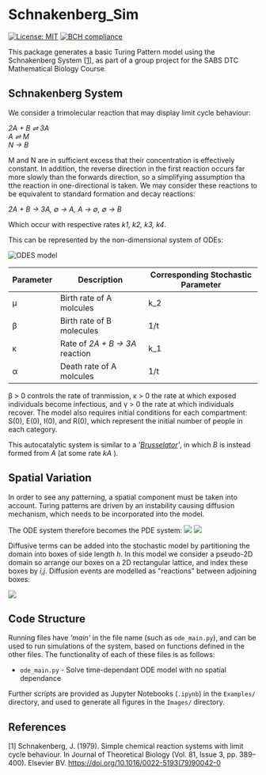 # Schnakenberg_Sim

[![License: MIT](https://img.shields.io/badge/License-MIT-green.svg)](https://opensource.org/licenses/MIT)
[![BCH compliance](https://bettercodehub.com/edge/badge/KCGallagher/Schnakenberg_Sim?branch=master)](https://bettercodehub.com/)


This package generates a basic Turing Pattern model using the Schnakenberg System [[1](#references)], as part of a group project for the SABS DTC Mathematical Biology Course.

## Schnakenberg System

We consider a trimolecular reaction that may display limit cycle behaviour:

_2A + B ⇌ 3A_  
_A ⇌ M_  
_N → B_  

M and N are in sufficient excess that their concentration is effectively constant. In addition, the reverse direction in the first reaction occurs far more slowly than the forwards direction, so a simplifying assumption tha tthe reaction in one-directional is taken. We may consider these reactions to be equivalent to standard formation and decay reactions: 

_2A + B → 3A, ∅ → A, A → ∅, ∅ → B_

Which occur with respective rates _k1, k2, k3, k4_.

This can be represented by the non-dimensional system of ODEs:

![ODES model](./images/odes.png)


| Parameter     | Description                                   | Corresponding Stochastic Parameter|
| ------------- | --------------------------------------------- |-----------------------------------|
| μ             | Birth rate of A molcules | k_2 |    
| β             | Birth rate of B molecules   | 1/t  |
| κ             | Rate of _2A + B → 3A_  reaction     | k_1 |
| α             | Death rate of A molcules    | 1/t  |

β > 0 controls the rate of tranmission, κ > 0 the rate at which exposed individuals become infectious, and γ > 0 the rate at which individuals recover. The model also requires initial conditions for each compartment: S(0), E(0), I(0), and R(0), which represent the initial number of people in each category.


This autocatalytic system is similar to a _'[Brusselator](https://en.wikipedia.org/wiki/Brusselator)'_, in which _B_ is instead formed from _A_ (at some rate _kA_ ).

## Spatial Variation
In order to see any patterning, a spatial component must be taken into account. Turing patterns are driven by an instability causing diffusion mechanism, which needs to be incorporated into the model.

The ODE system therefore becomes the PDE system:
<img src="https://render.githubusercontent.com/render/math?math=\frac{\partial{a}}{\partial{t}} = \mu \+ \kappa a(t)^{2}b(t) - \alpha a(t) \+ D_1 \nabla^2 a">
<img src="https://render.githubusercontent.com/render/math?math=\frac{\partial{b}}{\partial{t}} = \beta - \kappa a(t)^{2}b(t) + D_2 \nabla^2 b">

Diffusive terms can be added into the stochastic model by partitioning the domain into boxes of side length _h_. In this model we consider a pseudo-2D domain so arrange our boxes on a 2D rectangular lattice, and index these boxes by _i,j_. Diffusion events are modelled as "reactions" between adjoining boxes:

<img src="https://render.githubusercontent.com/render/math?math=A_{(i,j)} \quod \xrightarrow{d} \quod A_{(i \pm 1,j\pm 1)} , \quad d := D/h^2">




## Code Structure

Running files have _'main'_ in the file name (such as `ode_main.py`), and can be used to run simulations of the system, based on functions defined in the other files. The functionality of each of these files is as follows:

* `ode_main.py` - Solve time-dependant ODE model with no spatial dependance

Further scripts are provided as Jupyter Notebooks (`.ipynb`) in the `Examples/` directory, and used to generate all figures in the `Images/` directory.

## References

[1] Schnakenberg, J. (1979). Simple chemical reaction systems with limit cycle behaviour. In Journal of Theoretical Biology (Vol. 81, Issue 3, pp. 389–400). Elsevier BV. https://doi.org/10.1016/0022-5193(79)90042-0
